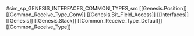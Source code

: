 #sim_sp_GENESIS_INTERFACES_COMMON_TYPES_src
[[Genesis.Position]]
[[Common_Receive_Type_Conv]]
[[Genesis.Bit_Field_Access]]
[[Interfaces]]
[[Genesis]]
[[Genesis.Stack]]
[[Common_Receive_Type_Default]]
[[Common_Receive_Type]]
